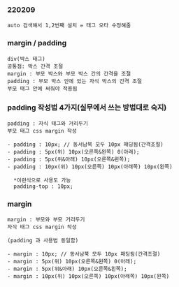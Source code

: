 ### 220209

    auto 검색해서 1,2번째 설치 = 태그 오타 수정해줌

### margin / padding

    div(박스 태그)
    공통점: 박스 간격 조절
    margin : 부모 박스와 부모 박스 간의 간격을 조절
    padding : 부모 박스 안에 있는 자식 박스의 간격 조절
    부모 태그 안에 써줘야 적용됨


### padding 작성법 4가지(실무에서 쓰는 방법대로 숙지)

    padding : 자식 태그와 거리두기
    부모 태그 css margin 작성

    - padding : 10px; // 동서남북 모두 10px 패딩됨(간격조절)
    - padding : 5px(위) 10px(오른쪽&왼쪽) 0(아래);
    - padding : 5px(위&아래) 10px(오른쪽&왼쪽);
    - padding : 10px(위) 10px(오른쪽) 10px(아래쪽) 10px(왼쪽)

      *이런식으로 사용도 가능
      padding-top : 10px;

### margin

    margin : 부모와 부모 거리두기
    자식 태그 css margin 작성

    (padding 과 사용법 동일함)

    - margin : 10px; // 동서남북 모두 10px 패딩됨(간격조절)
    - margin : 5px(위) 10px(오른쪽&왼쪽) 0(아래);
    - margin : 5px(위&아래) 10px(오른쪽&왼쪽);
    - margin : 10px(위) 10px(오른쪽) 10px(아래쪽) 10px(왼쪽)
